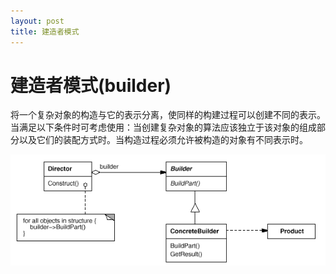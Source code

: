 ```yaml
---
layout: post
title: 建造者模式
---
```


建造者模式(builder)
================

  将一个复杂对象的构造与它的表示分离，使同样的构建过程可以创建不同的表示。当满足以下条件时可考虑使用：当创建复杂对象的算法应该独立于该对象的组成部分以及它们的装配方式时。当构造过程必须允许被构造的对象有不同表示时。
    
![builder](/images/design-pattern/builder.png)
   
